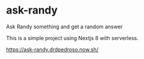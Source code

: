 # ask-randy
Ask Randy something and get a random answer 

This is a simple project using Nextjs 8 with serverless.

https://ask-randy.drdpedroso.now.sh/
